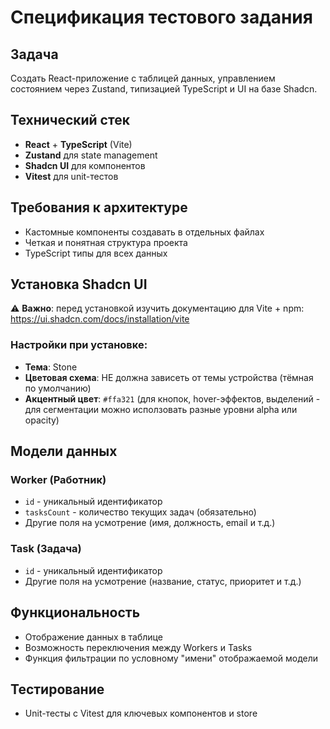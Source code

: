 # Спецификация тестового задания

## Задача
Создать React-приложение с таблицей данных, управлением состоянием через Zustand, типизацией TypeScript и UI на базе Shadcn.

## Технический стек
- **React** + **TypeScript** (Vite)
- **Zustand** для state management
- **Shadcn UI** для компонентов
- **Vitest** для unit-тестов

## Требования к архитектуре
- Кастомные компоненты создавать в отдельных файлах
- Четкая и понятная структура проекта
- TypeScript типы для всех данных

## Установка Shadcn UI
⚠️ **Важно**: перед установкой изучить документацию для Vite + npm:
https://ui.shadcn.com/docs/installation/vite

### Настройки при установке:
- **Тема**: Stone
- **Цветовая схема**: НЕ должна зависеть от темы устройства (тёмная по умолчанию)
- **Акцентный цвет**: `#ffa321` (для кнопок, hover-эффектов, выделений - для сегментации можно исползовать разные уровни alpha или opacity)

## Модели данных

### Worker (Работник)
- `id` - уникальный идентификатор
- `tasksCount` - количество текущих задач (обязательно)
- Другие поля на усмотрение (имя, должность, email и т.д.)

### Task (Задача)
- `id` - уникальный идентификатор
- Другие поля на усмотрение (название, статус, приоритет и т.д.)

## Функциональность
- Отображение данных в таблице
- Возможность переключения между Workers и Tasks
- Функция фильтрации по условному "имени" отображаемой модели

## Тестирование
- Unit-тесты с Vitest для ключевых компонентов и store
